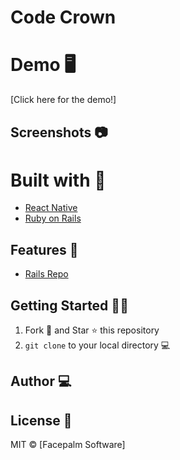 # Code Crown



# Demo 🖥

[Click here for the demo!]

## Screenshots 📷


# Built with 🔧

- [React Native](https://reactnative.dev/)
- [Ruby on Rails](https://rubyonrails.org/)

## Features :star2:
- [Rails Repo](https://github.com/Nepsaco/headsup_api)

## Getting Started :man_astronaut:

1. Fork 🍴 and Star ⭐️ this repository
2. `git clone` to your local directory 💻

## Author 💻


## License 🌵

MIT © [Facepalm Software]
